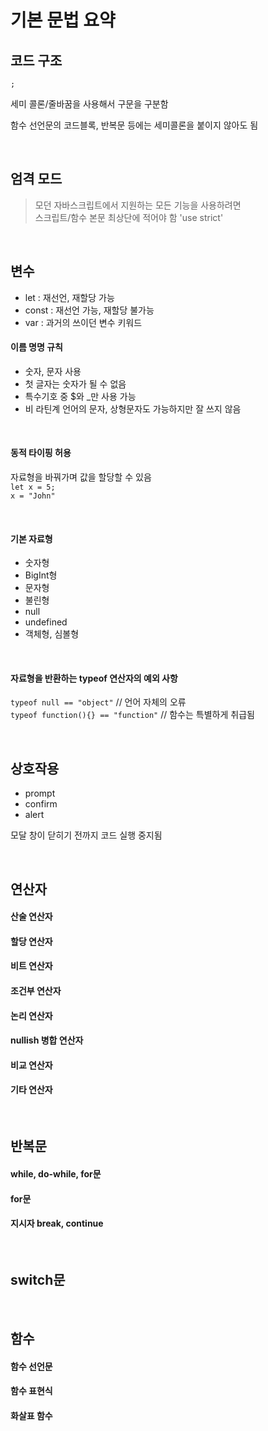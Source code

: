 기본 문법 요약
===

## 코드 구조
    ;
세미 콜론/줄바꿈을 사용해서 구문을 구분함

함수 선언문의 코드블록, 반복문 등에는 세미콜론을 붙이지 않아도 됨

<br>

## 엄격 모드
> 모던 자바스크립트에서 지원하는 모든 기능을 사용하려면  
스크립트/함수 본문 최상단에 적어야 함
    'use strict'

<br>

## 변수
* let : 재선언, 재할당 가능
* const : 재선언 가능, 재할당 불가능
* var : 과거의 쓰이던 변수 키워드

#### 이름 명명 규칙
* 숫자, 문자 사용
* 첫 글자는 숫자가 될 수 없음
* 특수기호 중 $와 _만 사용 가능
* 비 라틴계 언어의 문자, 상형문자도 가능하지만 잘 쓰지 않음

<br>

#### 동적 타이핑 허용
자료형을 바꿔가며 값을 할당할 수 있음  
`let x = 5;`  
`x = "John"`

<br>

#### 기본 자료형
* 숫자형
* BigInt형
* 문자형
* 불린형
* null
* undefined
* 객체형, 심볼형

<br>

#### 자료형을 반환하는 typeof 연산자의 예외 사항
`typeof null == "object"` // 언어 자체의 오류  
`typeof function(){} == "function"` // 함수는 특별하게 취급됨

<br>

## 상호작용
* prompt
* confirm
* alert

모달 창이 닫히기 전까지 코드 실행 중지됨

<br>

## 연산자

#### 산술 연산자
#### 할당 연산자
#### 비트 연산자
#### 조건부 연산자
#### 논리 연산자
#### nullish 병합 연산자 
#### 비교 연산자
#### 기타 연산자

<br>

## 반복문

#### while, do-while, for문

#### for문

#### 지시자 break, continue

<br>

## switch문

<br>

## 함수
#### 함수 선언문

#### 함수 표현식

#### 화살표 함수